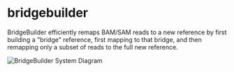 bridgebuilder
=============

BridgeBuilder efficiently remaps BAM/SAM reads to a new reference by first building a "bridge" reference, first mapping to that bridge, and then remapping only a subset of reads to the full new reference. 


<img type="image/svg+xml" src="docs/BridgeBuilderSystemDiagram.svgz?raw=true" title="BridgeBuilder System Diagram"/>


